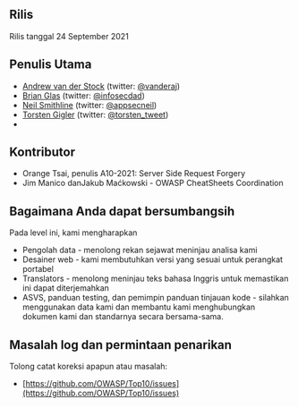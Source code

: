 
## Rilis

Rilis tanggal 24 September 2021

## Penulis Utama

- [Andrew van der Stock](mailto:vanderaj@owasp.org) (twitter: [@vanderaj](https://twitter.com/vanderaj))
- [Brian Glas](mailto:brian.glas@owasp.org) (twitter: [@infosecdad](https://twitter.com/infosecdad))
- [Neil Smithline](mailto:neil.smithline@owasp.org) (twitter: [@appsecneil](https://twitter.com/appsecneil))
- [Torsten Gigler](mailto:torsten.gigler@owasp.org) (twitter: [@torsten_tweet](https://twitter.com/torsten_tweet))
- 
## Kontributor

- Orange Tsai, penulis A10-2021: Server Side Request Forgery
- Jim Manico danJakub Maćkowski - OWASP CheatSheets Coordination

## Bagaimana Anda dapat bersumbangsih

Pada level ini, kami mengharapkan

- Pengolah data - menolong rekan sejawat meninjau analisa kami
- Desainer web - kami membutuhkan versi yang sesuai untuk perangkat portabel
- Translators - menolong meninjau teks bahasa Inggris untuk memastikan ini dapat diterjemahkan
- ASVS, panduan testing, dan pemimpin panduan tinjauan kode - silahkan menggunakan data kami dan membantu kami menghubungkan 
dokumen kami dan standarnya secara bersama-sama.

## Masalah log dan permintaan penarikan

Tolong catat koreksi apapun atau masalah:

- [https://github.com/OWASP/Top10/issues](https://github.com/OWASP/Top10/issues)
